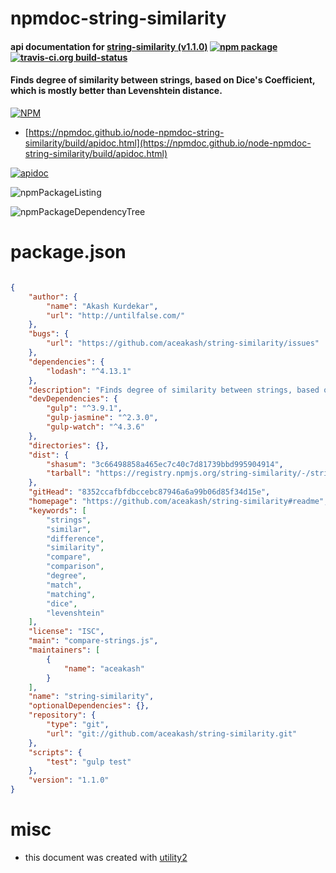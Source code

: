 # npmdoc-string-similarity

#### api documentation for  [string-similarity (v1.1.0)](https://github.com/aceakash/string-similarity#readme)  [![npm package](https://img.shields.io/npm/v/npmdoc-string-similarity.svg?style=flat-square)](https://www.npmjs.org/package/npmdoc-string-similarity) [![travis-ci.org build-status](https://api.travis-ci.org/npmdoc/node-npmdoc-string-similarity.svg)](https://travis-ci.org/npmdoc/node-npmdoc-string-similarity)

#### Finds degree of similarity between strings, based on Dice's Coefficient, which is mostly better than Levenshtein distance.

[![NPM](https://nodei.co/npm/string-similarity.png?downloads=true&downloadRank=true&stars=true)](https://www.npmjs.com/package/string-similarity)

- [https://npmdoc.github.io/node-npmdoc-string-similarity/build/apidoc.html](https://npmdoc.github.io/node-npmdoc-string-similarity/build/apidoc.html)

[![apidoc](https://npmdoc.github.io/node-npmdoc-string-similarity/build/screenCapture.buildCi.browser.%252Ftmp%252Fbuild%252Fapidoc.html.png)](https://npmdoc.github.io/node-npmdoc-string-similarity/build/apidoc.html)

![npmPackageListing](https://npmdoc.github.io/node-npmdoc-string-similarity/build/screenCapture.npmPackageListing.svg)

![npmPackageDependencyTree](https://npmdoc.github.io/node-npmdoc-string-similarity/build/screenCapture.npmPackageDependencyTree.svg)



# package.json

```json

{
    "author": {
        "name": "Akash Kurdekar",
        "url": "http://untilfalse.com/"
    },
    "bugs": {
        "url": "https://github.com/aceakash/string-similarity/issues"
    },
    "dependencies": {
        "lodash": "^4.13.1"
    },
    "description": "Finds degree of similarity between strings, based on Dice's Coefficient, which is mostly better than Levenshtein distance.",
    "devDependencies": {
        "gulp": "^3.9.1",
        "gulp-jasmine": "^2.3.0",
        "gulp-watch": "^4.3.6"
    },
    "directories": {},
    "dist": {
        "shasum": "3c66498858a465ec7c40c7d81739bbd995904914",
        "tarball": "https://registry.npmjs.org/string-similarity/-/string-similarity-1.1.0.tgz"
    },
    "gitHead": "8352ccafbfdbccebc87946a6a99b06d85f34d15e",
    "homepage": "https://github.com/aceakash/string-similarity#readme",
    "keywords": [
        "strings",
        "similar",
        "difference",
        "similarity",
        "compare",
        "comparison",
        "degree",
        "match",
        "matching",
        "dice",
        "levenshtein"
    ],
    "license": "ISC",
    "main": "compare-strings.js",
    "maintainers": [
        {
            "name": "aceakash"
        }
    ],
    "name": "string-similarity",
    "optionalDependencies": {},
    "repository": {
        "type": "git",
        "url": "git://github.com/aceakash/string-similarity.git"
    },
    "scripts": {
        "test": "gulp test"
    },
    "version": "1.1.0"
}
```



# misc
- this document was created with [utility2](https://github.com/kaizhu256/node-utility2)
